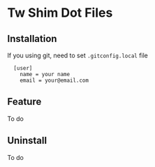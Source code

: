 # Tw Shim Dot Files


## Installation

If you using git, need to set `.gitconfig.local` file

```
  [user]
    name = your name
    email = your@email.com
```

## Feature

To do

## Uninstall

To do
